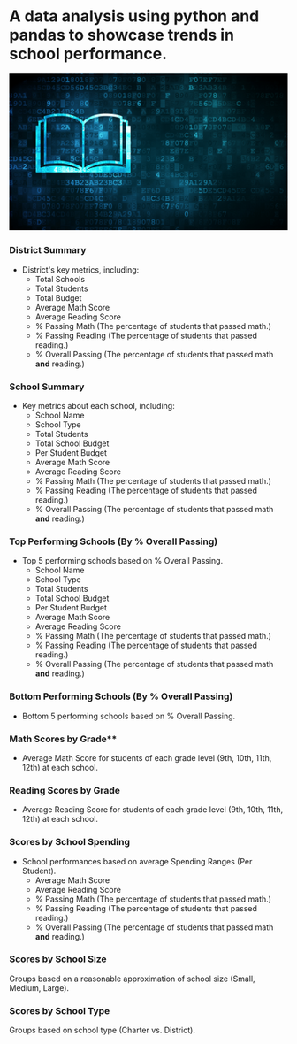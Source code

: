 # A data analysis using python and pandas to showcase trends in school performance.


![Education](Images/education.png)


### District Summary

* District's key metrics, including:
  * Total Schools
  * Total Students
  * Total Budget
  * Average Math Score
  * Average Reading Score
  * % Passing Math (The percentage of students that passed math.)
  * % Passing Reading (The percentage of students that passed reading.)
  * % Overall Passing (The percentage of students that passed math **and** reading.)

### School Summary

* Key metrics about each school, including:
  * School Name
  * School Type
  * Total Students
  * Total School Budget
  * Per Student Budget
  * Average Math Score
  * Average Reading Score
  * % Passing Math (The percentage of students that passed math.)
  * % Passing Reading (The percentage of students that passed reading.)
  * % Overall Passing (The percentage of students that passed math **and** reading.)

### Top Performing Schools (By % Overall Passing)

* Top 5 performing schools based on % Overall Passing. 
  * School Name
  * School Type
  * Total Students
  * Total School Budget
  * Per Student Budget
  * Average Math Score
  * Average Reading Score
  * % Passing Math (The percentage of students that passed math.)
  * % Passing Reading (The percentage of students that passed reading.)
  * % Overall Passing (The percentage of students that passed math **and** reading.)

### Bottom Performing Schools (By % Overall Passing)

* Bottom 5 performing schools based on % Overall Passing.

### Math Scores by Grade\*\*

* Average Math Score for students of each grade level (9th, 10th, 11th, 12th) at each school.

### Reading Scores by Grade

* Average Reading Score for students of each grade level (9th, 10th, 11th, 12th) at each school.

### Scores by School Spending

* School performances based on average Spending Ranges (Per Student).
  * Average Math Score
  * Average Reading Score
  * % Passing Math (The percentage of students that passed math.)
  * % Passing Reading (The percentage of students that passed reading.)
  * % Overall Passing (The percentage of students that passed math **and** reading.)

### Scores by School Size

Groups based on a reasonable approximation of school size (Small, Medium, Large).

### Scores by School Type

Groups based on school type (Charter vs. District).

